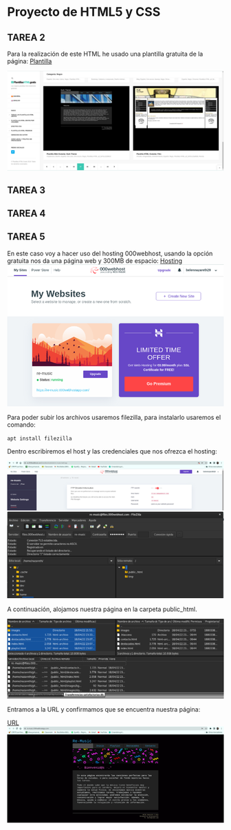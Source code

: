 # Proyecto de HTML5 y CSS

## TAREA 2

Para la realización de este HTML he usado una plantilla gratuita de la página: [Plantilla](https://plantillashtmlgratis.com/categoria-plantillas/plantillas-html/page/115/)

![Plantilla](./screenshots/Plantilla1.png)

## TAREA 3

## TAREA 4

## TAREA 5

En este caso voy a hacer uso del hosting 000webhost, usando la opción gratuita nos da una página web y 300MB de espacio:
 [Hosting](https://es.000webhost.com/)
![Host](./screenshots/000webhost.png)

Para poder subir los archivos usaremos filezilla, para instalarlo usaremos el comando:

`apt install filezilla`

Dentro escribiremos el host y las credenciales que nos ofrezca el hosting:

![FTP](./screenshots/ftp_detail.png)
![Filezilla](./screenshots/filezilla.png)

A continuación, alojamos nuestra página en la carpeta public_html.

![Transferencia](./screenshots/transferencia.png)

Entramos a la URL y confirmamos que se encuentra nuestra página:

[URL](https://re-music.000webhostapp.com/)
![URL](./screenshots/url.png)
